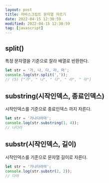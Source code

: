 ```yaml
---
layout: post
title: 자바스크립트 문자열 자르기
date: 2022-04-15 12:30:59
modified: 2022-04-15 12:30:59
tag: [javascript]
---
```


## split()

특정 문자열을 기준으로 잘라 배열로 반환한다.

```javascript
let str = '가, 나, 다, 라, 마';
console.log(str.split(','));
// (5) ["가", " 나", " 다", " 라", " 마"]
```

## substring(시작인덱스, 종료인덱스)

시작인덱스를 기준으로 종료인덱스 까지 자른다.

```javascript
let str = '가나다라마';
console.log(str.substring(1, 4));
// 나다라
```

## substr(시작인덱스, 길이)

시작인덱스를 기준으로 문자열 길이로 자른다.

```javascript
let str = '가나다라마';
console.log(str.substr(2, 2));
// 다라
```

